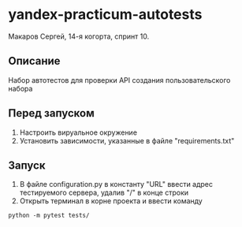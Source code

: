 # yandex-practicum-autotests
Макаров Сергей, 14-я когорта, спринт 10.
## Описание
Набор автотестов для проверки API создания пользовательского набора
## Перед запуском
1. Настроить вируальное окружение
2. Установить зависимости, указанные в файле "requirements.txt"
## Запуск
1. В файле configuration.py в константу "URL" ввести адрес тестируемого сервера, удалив "/" в конце строки
2. Открыть терминал в корне проекта и ввести команду
```commandline
python -m pytest tests/
```
